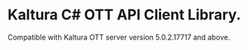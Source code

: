 # Kaltura C# OTT API Client Library.
Compatible with Kaltura OTT server version 5.0.2.17717 and above.
